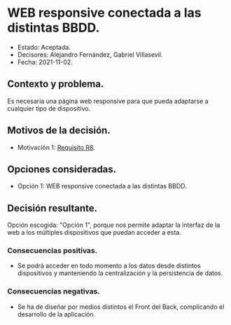 # WEB responsive conectada a las distintas BBDD.

* Estado: Aceptada.
* Decisores: Alejandro Fernández, Gabriel Villasevil.
* Fecha: 2021-11-02.

## Contexto y problema.

Es necesaria una página web responsive para que pueda adaptarse a cualquier tipo de dispositivo.

## Motivos de la decisión.

* Motivación 1: [Requisito R8](https://github.com/santo2927/DAS-2021-22/blob/master/Requisitos/R8%20Control%20de%20Interfaz.txt).

## Opciones consideradas.

* Opción 1: WEB responsive conectada a las distintas BBDD.

## Decisión resultante.

Opción escogida: "Opción 1", porque nos permite adaptar la interfaz de la web a los múltiples dispositivos que puedan acceder a esta.

### Consecuencias positivas.

* Se podrá acceder en todo momento a los datos desde distintos dispositivos y manteniendo la centralización y la persistencia de datos.

### Consecuencias negativas.

* Se ha de diseñar por medios distintos el Front del Back, complicando el desarrollo de la aplicación.
